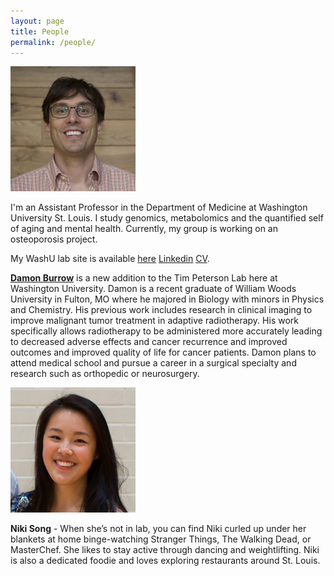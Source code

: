 ```yaml
---
layout: page
title: People
permalink: /people/
---
```


<img src="/img/tim-square.jpg" alt="Tim Peterson" style="width: 200px;border-radius;4px"/>


<!--![/img/tim-better.jpg](/img/tim-better.jpg)-->

I'm an Assistant Professor in the Department of Medicine at Washington University St. Louis. I study genomics, metabolomics and the quantified self of aging and mental health. Currently, my group is working on an osteoporosis project.


My WashU lab site is available [here](http://dbbs.wustl.edu/faculty/Pages/faculty_bio.aspx?SID=6646) [Linkedin](https://www.linkedin.com/petersontimr) [CV](https://drive.google.com/file/d/0B3ZPujVKX6GIUlJiQWJhUll5c3M/view?usp=sharing).



**<a href="https://www.linkedin.com/damon-burrow-947126127"> Damon Burrow</a>** is a new addition to the Tim Peterson Lab here at Washington University. Damon is a recent graduate of William Woods University in Fulton, MO where he majored in Biology with minors in Physics and Chemistry. His previous work includes research in clinical imaging to improve malignant tumor treatment in adaptive radiotherapy. His work specifically allows radiotherapy to be administered more accurately leading to decreased adverse effects and cancer recurrence and improved outcomes and improved quality of life for cancer patients. Damon plans to attend medical school and pursue a career in a surgical specialty and research such as orthopedic or neurosurgery. 



<img src="/img/niki-song.jpg" alt="Niki Song" style="width: 200px;border-radius;4px"/>

**Niki Song** - When she’s not in lab, you can find Niki curled up under her blankets at home binge-watching Stranger Things, The Walking Dead, or MasterChef. She likes to stay active through dancing and weightlifting. Niki is also a dedicated foodie and loves exploring restaurants around St. Louis.

